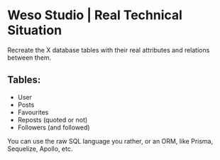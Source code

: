 # Weso Studio | Real Technical Situation

Recreate the X database tables with their real attributes and relations between them.

## Tables:

- User
- Posts
- Favourites
- Reposts (quoted or not)
- Followers (and followed)

You can use the raw SQL language you rather, or an ORM, like Prisma, Sequelize, Apollo, etc.
